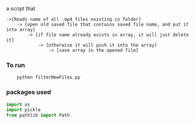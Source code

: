 a script that

``` 
->[Reads name of all .mp4 files existing in folder]
	-> [open old saved file that contains saved file name, and put it into array]
		-> [if file name already exists in array, it will just delete it]
			-> [otherwise it will push it into the array]
				-> [save array in the opened file]
```
### To run
```
	python filterNewFiles.py
```

### packages used

``` python
import os
import pickle
from pathlib import Path
```


